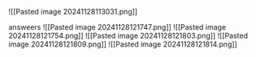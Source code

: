 ![[Pasted image 20241128113031.png]]

answeers
![[Pasted image 20241128121747.png]]
![[Pasted image 20241128121754.png]]
![[Pasted image 20241128121803.png]]
![[Pasted image 20241128121809.png]]
![[Pasted image 20241128121814.png]]